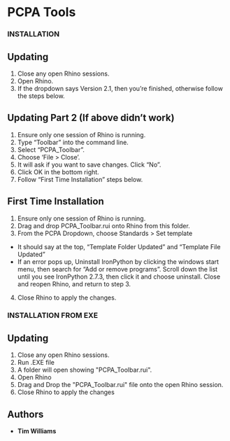 
# PCPA Tools

### INSTALLATION
## Updating
1.	Close any open Rhino sessions.
2.	Open Rhino.
3.	If the dropdown says Version 2.1, then you’re finished, otherwise follow the steps below.

## Updating Part 2 (If above didn’t work)
1.	Ensure only one session of Rhino is running.
2.	Type “Toolbar” into the command line.
3.	Select “PCPA_Toolbar”.
4.	Choose ‘File > Close’.
5.	It will ask if you want to save changes. Click “No”.
6.	Click OK in the bottom right.
7.	Follow “First Time Installation” steps below.

## First Time Installation
1.	Ensure only one session of Rhino is running.
1.	Drag and drop PCPA_Toolbar.rui onto Rhino from this folder.
2.	From the PCPA Dropdown, choose Standards > Set template
*	It should say at the top, “Template Folder Updated” and “Template File Updated”
*	If an error pops up, Uninstall IronPython by clicking the windows start menu, then search for “Add or remove programs”. Scroll down the list until you see IronPython 2.7.3, then click it and choose uninstall. Close and reopen Rhino, and return to step 3.
4.	Close Rhino to apply the changes.

### INSTALLATION FROM EXE
## Updating
1.	Close any open Rhino sessions.
2.	Run .EXE file
3.	A folder will open showing "PCPA_Toolbar.rui".
4.  Open Rhino
5.  Drag and Drop the "PCPA_Toolbar.rui" file onto the open Rhino session.
6.  Close Rhino to apply the changes

## Authors
* **Tim Williams**
